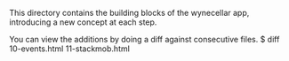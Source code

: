 This directory contains the building blocks of the wynecellar app, introducing a new concept at each step.

You can view the additions by doing a diff against consecutive files.
$ diff 10-events.html 11-stackmob.html